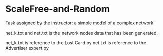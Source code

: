 # ScaleFree-and-Random
Task assigned by the instructor: a simple model of a complex network

net_k.txt and net.txt is the network nodes data that has been generated.

net_k.txt is reference to the Lost Card.py
net.txt is reference to the Advertiser expert.py